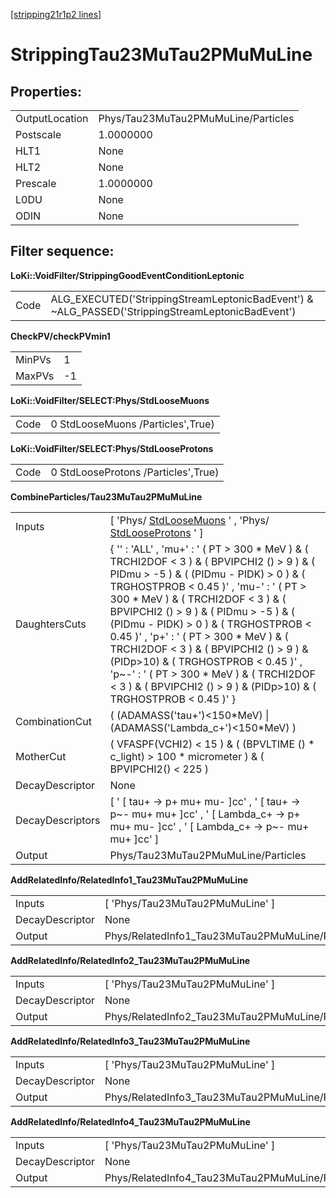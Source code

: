 [[stripping21r1p2 lines]](./stripping21r1p2-leptonic)

# StrippingTau23MuTau2PMuMuLine

## Properties:

|                |                                     |
|----------------|-------------------------------------|
| OutputLocation | Phys/Tau23MuTau2PMuMuLine/Particles |
| Postscale      | 1.0000000                           |
| HLT1           | None                                |
| HLT2           | None                                |
| Prescale       | 1.0000000                           |
| L0DU           | None                                |
| ODIN           | None                                |

## Filter sequence:

**LoKi::VoidFilter/StrippingGoodEventConditionLeptonic**

|      |                                                                                                   |
|------|---------------------------------------------------------------------------------------------------|
| Code | ALG_EXECUTED('StrippingStreamLeptonicBadEvent') & \~ALG_PASSED('StrippingStreamLeptonicBadEvent') |

**CheckPV/checkPVmin1**

|        |     |
|--------|-----|
| MinPVs | 1   |
| MaxPVs | -1  |

**LoKi::VoidFilter/SELECT:Phys/StdLooseMuons**

|      |                                   |
|------|-----------------------------------|
| Code | 0 StdLooseMuons /Particles',True) |

**LoKi::VoidFilter/SELECT:Phys/StdLooseProtons**

|      |                                     |
|------|-------------------------------------|
| Code | 0 StdLooseProtons /Particles',True) |

**CombineParticles/Tau23MuTau2PMuMuLine**

|                  |                                                                                                                                                                                                                                                                                                                                                                                                                                                                                                                                                                      |
|------------------|----------------------------------------------------------------------------------------------------------------------------------------------------------------------------------------------------------------------------------------------------------------------------------------------------------------------------------------------------------------------------------------------------------------------------------------------------------------------------------------------------------------------------------------------------------------------|
| Inputs           | [ 'Phys/ [StdLooseMuons](./stripping21r1p2-stdloosemuons) ' , 'Phys/ [StdLooseProtons](./stripping21r1p2-stdlooseprotons) ' ]                                                                                                                                                                                                                                                                                                                                                                                                                                      |
| DaughtersCuts    | { '' : 'ALL' , 'mu+' : ' ( PT \> 300 \* MeV ) & ( TRCHI2DOF \< 3 ) & ( BPVIPCHI2 () \> 9 ) & ( PIDmu \> -5 ) & ( (PIDmu - PIDK) \> 0 ) & ( TRGHOSTPROB \< 0.45 )' , 'mu-' : ' ( PT \> 300 \* MeV ) & ( TRCHI2DOF \< 3 ) & ( BPVIPCHI2 () \> 9 ) & ( PIDmu \> -5 ) & ( (PIDmu - PIDK) \> 0 ) & ( TRGHOSTPROB \< 0.45 )' , 'p+' : ' ( PT \> 300 \* MeV ) & ( TRCHI2DOF \< 3 ) & ( BPVIPCHI2 () \> 9 ) & (PIDp\>10) & ( TRGHOSTPROB \< 0.45 )' , 'p\~-' : ' ( PT \> 300 \* MeV ) & ( TRCHI2DOF \< 3 ) & ( BPVIPCHI2 () \> 9 ) & (PIDp\>10) & ( TRGHOSTPROB \< 0.45 )' } |
| CombinationCut   | ( (ADAMASS('tau+')\<150\*MeV) \| (ADAMASS('Lambda_c+')\<150\*MeV) )                                                                                                                                                                                                                                                                                                                                                                                                                                                                                                  |
| MotherCut        | ( VFASPF(VCHI2) \< 15 ) & ( (BPVLTIME () \* c_light) \> 100 \* micrometer ) & ( BPVIPCHI2() \< 225 )                                                                                                                                                                                                                                                                                                                                                                                                                                                                 |
| DecayDescriptor  | None                                                                                                                                                                                                                                                                                                                                                                                                                                                                                                                                                                 |
| DecayDescriptors | [ ' [ tau+ -\> p+ mu+ mu- ]cc' , ' [ tau+ -\> p\~- mu+ mu+ ]cc' , ' [ Lambda_c+ -\> p+ mu+ mu- ]cc' , ' [ Lambda_c+ -\> p\~- mu+ mu+ ]cc' ]                                                                                                                                                                                                                                                                                                                                                                                                                |
| Output           | Phys/Tau23MuTau2PMuMuLine/Particles                                                                                                                                                                                                                                                                                                                                                                                                                                                                                                                                  |

**AddRelatedInfo/RelatedInfo1_Tau23MuTau2PMuMuLine**

|                 |                                                  |
|-----------------|--------------------------------------------------|
| Inputs          | [ 'Phys/Tau23MuTau2PMuMuLine' ]                |
| DecayDescriptor | None                                             |
| Output          | Phys/RelatedInfo1_Tau23MuTau2PMuMuLine/Particles |

**AddRelatedInfo/RelatedInfo2_Tau23MuTau2PMuMuLine**

|                 |                                                  |
|-----------------|--------------------------------------------------|
| Inputs          | [ 'Phys/Tau23MuTau2PMuMuLine' ]                |
| DecayDescriptor | None                                             |
| Output          | Phys/RelatedInfo2_Tau23MuTau2PMuMuLine/Particles |

**AddRelatedInfo/RelatedInfo3_Tau23MuTau2PMuMuLine**

|                 |                                                  |
|-----------------|--------------------------------------------------|
| Inputs          | [ 'Phys/Tau23MuTau2PMuMuLine' ]                |
| DecayDescriptor | None                                             |
| Output          | Phys/RelatedInfo3_Tau23MuTau2PMuMuLine/Particles |

**AddRelatedInfo/RelatedInfo4_Tau23MuTau2PMuMuLine**

|                 |                                                  |
|-----------------|--------------------------------------------------|
| Inputs          | [ 'Phys/Tau23MuTau2PMuMuLine' ]                |
| DecayDescriptor | None                                             |
| Output          | Phys/RelatedInfo4_Tau23MuTau2PMuMuLine/Particles |
